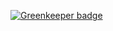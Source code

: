 

[![Greenkeeper badge](https://badges.greenkeeper.io/cagey-framework/cagey-logger.svg)](https://greenkeeper.io/)